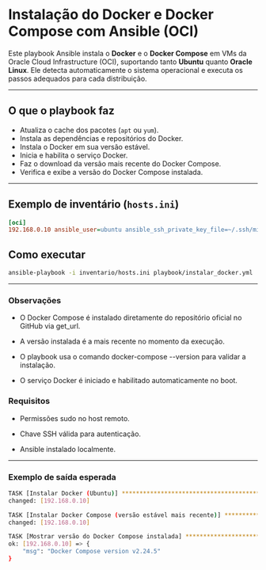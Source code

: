 # Instalação do Docker e Docker Compose com Ansible (OCI)

Este playbook Ansible instala o **Docker** e o **Docker Compose** em VMs da Oracle Cloud Infrastructure (OCI), suportando tanto **Ubuntu** quanto **Oracle Linux**. Ele detecta automaticamente o sistema operacional e executa os passos adequados para cada distribuição.

---

## O que o playbook faz

- Atualiza o cache dos pacotes (`apt` ou `yum`).
- Instala as dependências e repositórios do Docker.
- Instala o Docker em sua versão estável.
- Inicia e habilita o serviço Docker.
- Faz o download da versão mais recente do Docker Compose.
- Verifica e exibe a versão do Docker Compose instalada.

---

## Exemplo de inventário (`hosts.ini`)

```ini
[oci]
192.168.0.10 ansible_user=ubuntu ansible_ssh_private_key_file=~/.ssh/minha-chave.pem
```

## Como executar  

```bash
ansible-playbook -i inventario/hosts.ini playbook/instalar_docker.yml
```

---

### Observações  

- O Docker Compose é instalado diretamente do repositório oficial no GitHub via get_url.

- A versão instalada é a mais recente no momento da execução.

- O playbook usa o comando docker-compose --version para validar a instalação.

- O serviço Docker é iniciado e habilitado automaticamente no boot.

### Requisitos  

- Permissões sudo no host remoto.

- Chave SSH válida para autenticação.

- Ansible instalado localmente.
  
---

### Exemplo de saída esperada

```bash
TASK [Instalar Docker (Ubuntu)] ******************************************
changed: [192.168.0.10]
```

```bash
TASK [Instalar Docker Compose (versão estável mais recente)] ************
changed: [192.168.0.10]
```

```bash
TASK [Mostrar versão do Docker Compose instalada] ***********************
ok: [192.168.0.10] => {
    "msg": "Docker Compose version v2.24.5"
}
```
